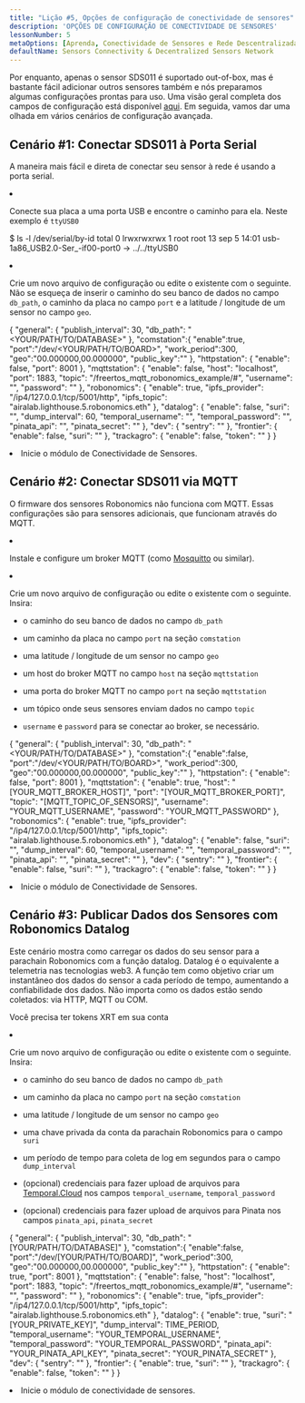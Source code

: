 ```yaml
---
title: "Lição #5, Opções de configuração de conectividade de sensores"
description: 'OPÇÕES DE CONFIGURAÇÃO DE CONECTIVIDADE DE SENSORES'
lessonNumber: 5
metaOptions: [Aprenda, Conectividade de Sensores e Rede Descentralizada de Sensores]
defaultName: Sensors Connectivity & Decentralized Sensors Network
---
```


Por enquanto, apenas o sensor SDS011 é suportado out-of-box, mas é bastante fácil adicionar outros sensores também e nós preparamos algumas configurações prontas para uso. Uma visão geral completa dos campos de configuração está disponível [aqui](https://github.com/airalab/sensors-connectivity/tree/master/connectivity/config). Em seguida, vamos dar uma olhada em vários cenários de configuração avançada.

## Cenário #1: Conectar SDS011 à Porta Serial

A maneira mais fácil e direta de conectar seu sensor à rede é usando a porta serial. 

<List type="numbers">

<li>

Conecte sua placa a uma porta USB e encontre o caminho para ela. Neste exemplo é `ttyUSB0`


<LessonCodeWrapper codeClass="big-code" language="bash">$ ls -l /dev/serial/by-id
total 0
lrwxrwxrwx 1 root root 13 sep 5 14:01 usb-1a86_USB2.0-Ser_-if00-port0 -> ../../ttyUSB0</LessonCodeWrapper>
</li>

<li>

Crie um novo arquivo de configuração ou edite o existente com o seguinte. Não se esqueça de inserir o caminho do seu banco de dados no campo `db_path`, o caminho da placa no campo `port` e a latitude / longitude de um sensor no campo `geo`.

<LessonCodeWrapper codeClass="big-code" language="json">{
   "general": {
      "publish_interval": 30,
      "db_path": "<YOUR/PATH/TO/DATABASE>"
   },
   "comstation":{
      "enable":true,
      "port":"/dev/<YOUR/PATH/TO/BOARD>",
      "work_period":300,
      "geo":"00.000000,00.000000",
      "public_key":""
   },
   "httpstation": {
      "enable": false,
      "port": 8001
   },
   "mqttstation": {
      "enable": false,
      "host": "localhost",
      "port": 1883,
      "topic": "/freertos_mqtt_robonomics_example/#",
      "username": "",
      "password": ""
   },
   "robonomics": {
      "enable": true,
      "ipfs_provider": "/ip4/127.0.0.1/tcp/5001/http",
      "ipfs_topic": "airalab.lighthouse.5.robonomics.eth"
   },
   "datalog": {
      "enable": false,
      "suri": "",
      "dump_interval": 60,
      "temporal_username": "",
      "temporal_password": "",
      "pinata_api": "",
      "pinata_secret": ""
   },
   "dev": {
      "sentry": ""
   },
   "frontier": {
      "enable": false,
      "suri": ""
   },
   "trackagro": {
      "enable": false,
      "token": ""
   }
}</LessonCodeWrapper>

</li>

<li>Inicie o módulo de Conectividade de Sensores.</li>

</List>


## Cenário #2: Conectar SDS011 via MQTT

<RoboAcademyNote type="okay" title="INFO">O firmware dos sensores Robonomics não funciona com MQTT. Essas configurações são para sensores adicionais, que funcionam através do MQTT.
</RoboAcademyNote>

<List type="numbers">

<li>

Instale e configure um broker MQTT (como [Mosquitto](https://mosquitto.org/) ou similar).

</li>

<li>

Crie um novo arquivo de configuração ou edite o existente com o seguinte. Insira:

- o caminho do seu banco de dados no campo `db_path`

- um caminho da placa no campo `port` na seção `comstation`

- uma latitude / longitude de um sensor no campo `geo`

- um host do broker MQTT no campo `host` na seção `mqttstation`

- uma porta do broker MQTT no campo `port` na seção `mqttstation`

- um tópico onde seus sensores enviam dados no campo `topic`

- `username` e `password` para se conectar ao broker, se necessário.


<LessonCodeWrapper codeClass="big-code" language="json">{
   "general": {
      "publish_interval": 30,
      "db_path": "<YOUR/PATH/TO/DATABASE>"
   },
   "comstation":{
      "enable":false,
      "port":"/dev/<YOUR/PATH/TO/BOARD>",
      "work_period":300,
      "geo":"00.000000,00.000000",
      "public_key":""
   },
   "httpstation": {
      "enable": false,
      "port": 8001
   },
   "mqttstation": {
      "enable": true,
      "host": "[YOUR_MQTT_BROKER_HOST]",
      "port": "[YOUR_MQTT_BROKER_PORT]",
      "topic": "[MQTT_TOPIC_OF_SENSORS]",
      "username": "YOUR_MQTT_USERNAME",
      "password": "YOUR_MQTT_PASSWORD"
   },
   "robonomics": {
      "enable": true,
      "ipfs_provider": "/ip4/127.0.0.1/tcp/5001/http",
      "ipfs_topic": "airalab.lighthouse.5.robonomics.eth"
   },
   "datalog": {
      "enable": false,
      "suri": "",
      "dump_interval": 60,
      "temporal_username": "",
      "temporal_password": "",
      "pinata_api": "",
      "pinata_secret": ""
   },
   "dev": {
      "sentry": ""
   },
   "frontier": {
      "enable": false,
      "suri": ""
   },
   "trackagro": {
      "enable": false,
      "token": ""
   }
}</LessonCodeWrapper>

</li>

<li>Inicie o módulo de Conectividade de Sensores.</li>

</List>

## Cenário #3: Publicar Dados dos Sensores com Robonomics Datalog

Este cenário mostra como carregar os dados do seu sensor para a parachain Robonomics com a função datalog. Datalog é o equivalente a telemetria nas tecnologias web3. A função tem como objetivo criar um instantâneo dos dados do sensor a cada período de tempo, aumentando a confiabilidade dos dados. Não importa como os dados estão sendo coletados: via HTTP, MQTT ou COM.

<RoboAcademyNote type="warning" title="WARNING">Você precisa ter tokens XRT em sua conta
</RoboAcademyNote>

<List type="numbers">

<li>

Crie um novo arquivo de configuração ou edite o existente com o seguinte. Insira:

- o caminho do seu banco de dados no campo `db_path`

- um caminho da placa no campo `port` na seção `comstation`

- uma latitude / longitude de um sensor no campo `geo`

- uma chave privada da conta da parachain Robonomics para o campo `suri`

- um período de tempo para coleta de log em segundos para o campo `dump_interval`

- (opcional) credenciais para fazer upload de arquivos para [Temporal.Cloud](http://Temporal.Cloud) nos campos `temporal_username`, `temporal_password`

- (opcional) credenciais para fazer upload de arquivos para Pinata nos campos `pinata_api`, `pinata_secret`

<LessonCodeWrapper codeClass="big-code" language="json">{
   "general": {
      "publish_interval": 30,
      "db_path": "[YOUR/PATH/TO/DATABASE]"
   },
   "comstation":{
      "enable":false,
      "port":"/dev/[YOUR/PATH/TO/BOARD]",
      "work_period":300,
      "geo":"00.000000,00.000000",
      "public_key":""
   },
   "httpstation": {
      "enable": true,
      "port": 8001
   },
   "mqttstation": {
      "enable": false,
      "host": "localhost",
      "port": 1883,
      "topic": "/freertos_mqtt_robonomics_example/#",
      "username": "",
      "password": ""
   },
   "robonomics": {
      "enable": true,
      "ipfs_provider": "/ip4/127.0.0.1/tcp/5001/http",
      "ipfs_topic": "airalab.lighthouse.5.robonomics.eth"
   },
   "datalog": {
      "enable": true,
      "suri": "[YOUR_PRIVATE_KEY]",
      "dump_interval": TIME_PERIOD,
      "temporal_username": "YOUR_TEMPORAL_USERNAME",
      "temporal_password": "YOUR_TEMPORAL_PASSWORD",
      "pinata_api": "YOUR_PINATA_API_KEY",
      "pinata_secret": "YOUR_PINATA_SECRET"
   },
   "dev": {
      "sentry": ""
   },
   "frontier": {
      "enable": true,
      "suri": ""
   },
   "trackagro": {
      "enable": false,
      "token": ""
   }
}</LessonCodeWrapper>

</li>

<li>Inicie o módulo de conectividade de sensores.</li>

</List>